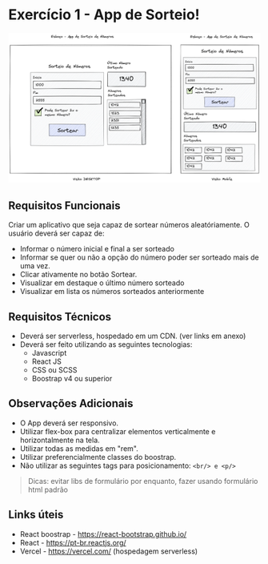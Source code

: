 # Exercício 1 - App de Sorteio!

![Alt text](mockup.png?raw=true "Mockup")

## Requisitos Funcionais

Criar um aplicativo que seja capaz de sortear números aleatóriamente.
O usuário deverá ser capaz de:

 - Informar o número inicial e final a ser sorteado
 - Informar se quer ou não a opção do número poder ser sorteado mais de uma vez.
 - Clicar ativamente no botão Sortear.
 - Visualizar em destaque o último número sorteado
 - Visualizar em lista os números sorteados anteriormente

## Requisitos Técnicos

- Deverá ser serverless, hospedado em um CDN. (ver links em anexo)
- Deverá ser feito utilizando as seguintes tecnologias:
	- Javascript
	- React JS
	- CSS ou SCSS
	- Boostrap v4 ou superior

## Observações Adicionais

- O App deverá ser responsivo.
- Utilizar flex-box para centralizar elementos verticalmente e horizontalmente na tela.
- Utilizar todas as medidas em "rem".
- Utilizar preferencialmente classes do boostrap.
- Não utilizar as seguintes tags para posicionamento: `<br/> e <p/>`

>Dicas: evitar libs de formulário por enquanto, fazer usando formulário html padrão

## Links úteis

- React boostrap - https://react-bootstrap.github.io/
- React - https://pt-br.reactjs.org/
- Vercel - https://vercel.com/ (hospedagem serverless)